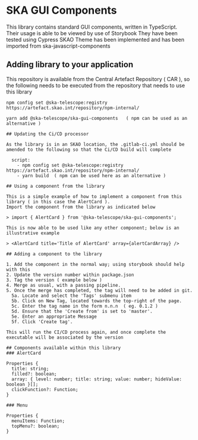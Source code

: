 # SKA GUI Components

This library contains standard GUI components, written in TypeScript.   
Their usage is able to be viewed by use of Storybook
They have been tested using Cypress
SKAO Theme has been implemented and has been imported from ska-javascript-components

## Adding library to your application

This repository is available from the Central Artefact Repository ( CAR ), so the following needs to
be executed from the repository that needs to use this library

```
npm config set @ska-telescope:registry https://artefact.skao.int/repository/npm-internal/

yarn add @ska-telescope/ska-gui-components   ( npm can be used as an alternative )

## Updating the Ci/CD processor

As the library is in an SKAO location, the .gitlab-ci.yml should be amended to the following so that the Ci/CD build will complete

  script:
    - npm config set @ska-telescope:registry https://artefact.skao.int/repository/npm-internal/
    - yarn build  ( npm can be used here as an alternative )

## Using a component from the library

This is a simple example of how to implement a component from this library ( in this case the AlertCard ).
Import the component from the library as indicated below

> import { AlertCard } from '@ska-telescope/ska-gui-components';

This is now able to be used like any other component; below is an illustrative example

> <AlertCard title='Title of AlertCard' array={alertCardArray} />

## Adding a component to the library

1. Add the component in the normal way; using storybook should help with this
2. Update the version number within package.json
3. Tag the version ( example below )
4. Merge as usual, with a passing pipeline.
5. Once the merge has completed, the tag will need to be added in git.
  5a. Locate and select the 'Tags' submenu item
  5b. Click on New Tag, located towards the top-right of the page.
  5c. Enter the tag name in the form n.n.n  ( eg. 0.1.2 )
  5d. Ensure that the 'Create from' is set to 'master'.
  5e. Enter an appropriate Message
  5f. Click 'Create tag'.

This will run the CI/CD process again, and once complete the executable will be associated by the version

## Components available within this library
### AlertCard

Properties {
  title: string;
  filled?: boolean;
  array: { level: number; title: string; value: number; hideValue: boolean }[];
  clickFunction?: Function;
}

### Menu

Properties {
  menuItems: Function;
  topMenu?: boolean;
}
